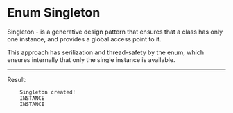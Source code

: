 # Enum Singleton

Singleton - is a generative design pattern that ensures that a class has only one instance, and provides a global access point to it.

This approach has serilization and thread-safety by the enum, which ensures internally that only the single instance is available. 

---

Result:

```
	Singleton created!
	INSTANCE
	INSTANCE
```